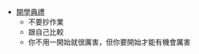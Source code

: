 - [開學典禮](https://hackmd.io/z8NqJZo0T-Ok7uh67_nSKQ)
    - 不要抄作業
    - 跟自己比較
    - 你不用一開始就很厲害，但你要開始才能有機會厲害